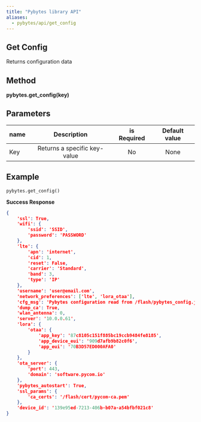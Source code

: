 ```yaml
---
title: "Pybytes library API"
aliases:
  - pybytes/api/get_config
---
```


**Get Config**
----
  Returns configuration data


**Method**
----
**pybytes.get_config(key)**

**Parameters**
----
| name  | Description   | is Required    | Default value
| ------------- |:-------------:|:-------------:|:-------------:|
| Key   | Returns a specific key-value  | No   | None  |

**Example**
----
`pybytes.get_config()`

**Success Response**
```json
{
	'ssl': True,
	'wifi': {
		'ssid': 'SSID',
		'password': 'PASSWORD'
	},
	'lte': {
		'apn': 'internet',
		'cid': 1,
		'reset': False,
		'carrier': 'Standard',
		'band': 3,
		'type': 'IP'
	},
	'username': 'user@email.com',
	'network_preferences': ['lte', 'lora_otaa'],
	'cfg_msg': 'Pybytes configuration read from /flash/pybytes_config.json',
	'dump_ca': True,
	'wlan_antenna': 0,
	'server': '10.0.0.61',
	'lora': {
		'otaa': {
			'app_key': '87c8105c151f885bc19ccb9484fe8185',
			'app_device_eui': '909d7afb9b82c0f6',
			'app_eui': '70B3D57ED000AFA0'
		}
	},
	'ota_server': {
		'port': 443,
		'domain': 'software.pycom.io'
	},
	'pybytes_autostart': True,
	'ssl_params': {
		'ca_certs': '/flash/cert/pycom-ca.pem'
	},
	'device_id': '139e95ed-7213-406b-b07a-a54bfbf021c8'
}
```
